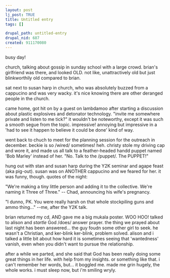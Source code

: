 ```yaml
--- 
layout: post
lj_post: TRUE
title: Untitled entry
tags: []

drupal_path: untitled-entry
drupal_nid: 687
created: 911170080
---
```

busy day!

church, talking about gossip in sunday school with a large crowd. brian's girlfriend was there, and looked OLD. not like, unattractively old but just blinkworthily old compared to brian.

sat next to susan harp in church, who was absolutely buzzed from a cappucino and was very wacky. it's nice knowing there are other deranged people in the church.

came home, got hit on by a guest on lambdamoo after starting a discussion about plastic explosives and detonator technology. "invite me somewhere private and listen to me tick?" it wouldn't be noteworthy, except it was such a smooth segue from the topic. impressive! annoying but impressive in a 'had to see it happen to believe it could be done' kind of way.

went back to chuch to meet for the planning session for the outreach in december. beckie is so /wired/ sometimes! heh. christy stole my driving cap and wore it, and made us all talk to a feather-headed handd puppet named 'Bob Marley' instead of her. "No. Talk to the /puppet/. The PUPPET!"

hung out with stan and susan harp during the Y2K seminar and agape feast (aka pig-out). susan was on ANOTHER cappucino and we feared for her. it was funny, though. quotes of the night:

"We're making a tiny little person and adding it to the collective. We're naming it Three of Three." -- Chad, announcing his wife's pregnancy.

"I dunno, PK. You were really harsh on that whole stockpiling guns and ammo thing..."  --me, after the Y2K talk.

brian returned my cd, AND gave me a big mukala poster. WOO HOO! talked to alison and *startle* God /does/ answer prayer. the thing we prayed about last night has been answered... the guy foudn some other girl to seek. he wasn't a Christian, and ker-blink ker-blink, problem solved. alison and i talked a little bit about how hard it is sometimes seeing that 'wantedness' vanish, even when you didn't want to pursue the relationship.

after a while we parted, and she said that God has been really doing some great things in her life. with help from my insights. or something like that. i can't remember her words, but... it boggled me. made me grin hugely, the whole works. i must sleep now, but i'm smiling wryly.
